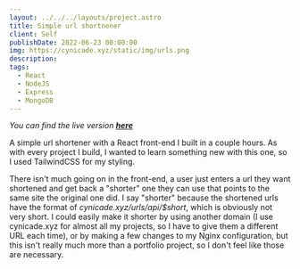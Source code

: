 ```yaml
---
layout: ../../../layouts/project.astro
title: Simple url shortnener
client: Self
publishDate: 2022-06-23 00:00:00
img: https://cynicade.xyz/static/img/urls.png
description:
tags:
  - React
  - NodeJS
  - Express
  - MongoDB
---
```


_You can find the live version [**here**](https://cynicade.xyz/urls)_

A simple url shortener with a React front-end I built in a couple hours. As with every project I build, I wanted to learn something new with this one,
so I used TailwindCSS for my styling.

There isn't much going on in the front-end, a user just enters a url they want shortened and get back a "shorter" one they can use that points to the same site
the original one did. I say "shorter" because the shortened urls have the format of _cynicade.xyz/urls/api/$short_, which is obviously not very short. I could easily
make it shorter by using another domain (I use cynicade.xyz for almost all my projects, so I have to give them a different URL each time), or by making a few changes to my Nginx configuration, but this isn't really
much more than a portfolio project, so I don't feel like those are necessary.

